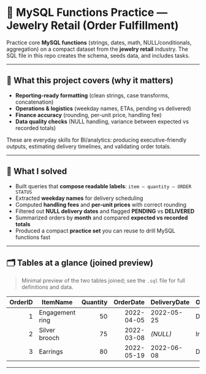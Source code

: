 # 💎 MySQL Functions Practice — Jewelry Retail (Order Fulfillment)

Practice core **MySQL functions** (strings, dates, math, NULL/conditionals, aggregation) on a compact dataset from the **jewelry retail** industry. The SQL file in this repo creates the schema, seeds data, and includes tasks.

---

## 🔎 What this project covers (why it matters)
- **Reporting-ready formatting** (clean strings, case transforms, concatenation)
- **Operations & logistics** (weekday names, ETAs, pending vs delivered)
- **Finance accuracy** (rounding, per-unit price, handling fee)
- **Data quality checks** (NULL handling, variance between expected vs recorded totals)

These are everyday skills for BI/analytics: producing executive-friendly outputs, estimating delivery timelines, and validating order totals.

---

## 🧭 What I solved
- Built queries that **compose readable labels**: `item – quantity – ORDER STATUS`
- Extracted **weekday names** for delivery scheduling
- Computed **handling fees** and **per-unit prices** with correct rounding
- Filtered out **NULL delivery dates** and flagged **PENDING** vs **DELIVERED**
- Summarized orders by **month** and compared **expected vs recorded totals**
- Produced a compact **practice set** you can reuse to drill MySQL functions fast

---

## 🗂️ Tables at a glance (joined preview)
> Minimal preview of the two tables joined; see the `.sql` file for full definitions and data.

| OrderID | ItemName         | Quantity | OrderDate   | DeliveryDate | OrderStatus  | Cost   |
|--------:|------------------|---------:|------------:|--------------|--------------|-------:|
| 1       | Engagement ring  | 50       | 2022-04-05  | 2022-05-25   | Delivered    | 122000 |
| 2       | Silver brooch    | 75       | 2022-03-08  | *(NULL)*     | In progress  | 28000  |
| 3       | Earrings         | 80       | 2022-05-19  | 2022-06-08   | Delivered    | 25000  |

---
